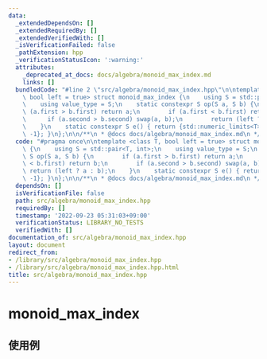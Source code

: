 ```yaml
---
data:
  _extendedDependsOn: []
  _extendedRequiredBy: []
  _extendedVerifiedWith: []
  _isVerificationFailed: false
  _pathExtension: hpp
  _verificationStatusIcon: ':warning:'
  attributes:
    _deprecated_at_docs: docs/algebra/monoid_max_index.md
    links: []
  bundledCode: "#line 2 \"src/algebra/monoid_max_index.hpp\"\n\ntemplate <class T,\
    \ bool left = true> struct monoid_max_index {\n    using S = std::pair<T, int>;\n\
    \    using value_type = S;\n    static constexpr S op(S a, S b) {\n        if\
    \ (a.first > b.first) return a;\n        if (a.first < b.first) return b;\n  \
    \      if (a.second > b.second) swap(a, b);\n        return (left ? a : b);\n\
    \    }\n    static constexpr S e() { return {std::numeric_limits<T>::lowest(),\
    \ -1}; }\n};\n\n/**\n * @docs docs/algebra/monoid_max_index.md\n */\n"
  code: "#pragma once\n\ntemplate <class T, bool left = true> struct monoid_max_index\
    \ {\n    using S = std::pair<T, int>;\n    using value_type = S;\n    static constexpr\
    \ S op(S a, S b) {\n        if (a.first > b.first) return a;\n        if (a.first\
    \ < b.first) return b;\n        if (a.second > b.second) swap(a, b);\n       \
    \ return (left ? a : b);\n    }\n    static constexpr S e() { return {std::numeric_limits<T>::lowest(),\
    \ -1}; }\n};\n\n/**\n * @docs docs/algebra/monoid_max_index.md\n */"
  dependsOn: []
  isVerificationFile: false
  path: src/algebra/monoid_max_index.hpp
  requiredBy: []
  timestamp: '2022-09-23 05:31:03+09:00'
  verificationStatus: LIBRARY_NO_TESTS
  verifiedWith: []
documentation_of: src/algebra/monoid_max_index.hpp
layout: document
redirect_from:
- /library/src/algebra/monoid_max_index.hpp
- /library/src/algebra/monoid_max_index.hpp.html
title: src/algebra/monoid_max_index.hpp
---
```

# monoid_max_index

## 使用例

